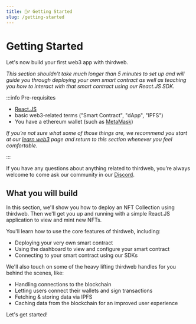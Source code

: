 ```yaml
---
title: 🏃‍♂️ Getting Started
slug: /getting-started
---
```


# Getting Started

Let's now build your first web3 app with thirdweb.

_This section shouldn't take much longer than 5 minutes to set up and will guide you through deploying your own smart contract as well as teaching you how to interact with that smart contract using our React.JS SDK._

:::info Pre-requisites

- [React.JS](https://reactjs.org)
- basic web3-related terms ("Smart Contract", "dApp", "IPFS")
- You have a ethereum wallet (such as [MetaMask](https://metamask.io))

_If you’re not sure what some of those things are, we recommend you start at our [learn web3](https://portal.thirdweb.com/learn-web3) page and return to this section whenever you feel comfortable._

:::

If you have any questions about anything related to thirdweb, you’re always welcome to come ask our community in our [Discord](https://discord.com/invite/thirdweb).

## What you will build

In this section, we'll show you how to deploy an NFT Collection using thirdweb. Then we'll get you up and running with a simple React.JS application to view and mint new NFTs.

You'll learn how to use the core features of thirdweb, including:

- Deploying your very own smart contract
- Using the dashboard to view and configure your smart contract
- Connecting to your smart contract using our SDKs

We'll also touch on some of the heavy lifting thirdweb handles for you behind the scenes, like:

- Handling connections to the blockchain
- Letting users connect their wallets and sign transactions
- Fetching & storing data via IPFS
- Caching data from the blockchain for an improved user experience

Let's get started!
